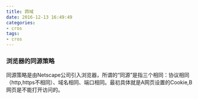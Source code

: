 ```yaml
---
title: 跨域
date: 2016-12-13 16:49:49
categories: 
- cros
tags: 
- cros
---
```

### 浏览器的同源策略
同源策略是由Netscape公司引入浏览器，所谓的“同源”是指三个相同：协议相同（http,https不相同）、域名相同、端口相同。最初具体就是A网页设置的Cookie,B网页是不能打开访问的。